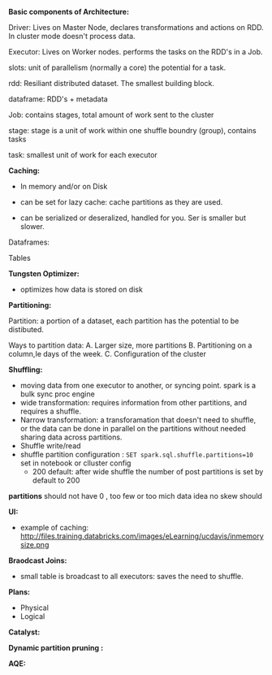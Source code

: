 **Basic components of Architecture:**

Driver: Lives on Master Node, declares transformations and actions on RDD. In cluster mode doesn't process data. 

Executor: Lives on Worker nodes. performs the tasks on the RDD's in a Job.

slots: unit of parallelism (normally a core) the potential for a task.

rdd: Resiliant distributed dataset. The smallest building block.

dataframe: RDD's + metadata

Job: contains stages, total amount of work sent to the cluster

stage: stage is a unit of work within one shuffle boundry (group), contains tasks

task: smallest unit of work for each executor
  
  

**Caching:**

* In memory and/or on Disk

* can be set for lazy cache: cache partitions as they are used.

* can be serialized or deseralized, handled for you. Ser is smaller but slower.

Dataframes: 

Tables
  
  

 **Tungsten Optimizer:**
* optimizes how data is stored on disk
  
  
**Partitioning:**

Partition: a portion of a dataset, each partition has the potential to be distibuted.

Ways to partition data: 
  A. Larger size, more partitions
  B. Partitioning on a column,Ie days of the week.
  C. Configuration of the cluster
  
 
**Shuffling:**
  
* moving data from one executor to another, or syncing point. spark is a bulk sync proc engine
* wide transformation: requires information from other partitions, and requires a shuffle.
* Narrow transformation: a transforamation that doesn't need to shuffle, or the data can be done in parallel on the partitions without needed sharing data across partitions. 
* Shuffle write/read
* shuffle partition configuration : ```SET spark.sql.shuffle.partitions=10``` set in notebook or clluster config
  * 200 default: after wide shuffle the number of post partitions is set by default to 200

**partitions** 
  should not have 0 , too few or too mich data idea no skew should 

**UI:**

* example of caching: http://files.training.databricks.com/images/eLearning/ucdavis/inmemorysize.png


**Braodcast Joins:**

* small table is broadcast to all executors: saves the need to shuffle.


**Plans:**

* Physical
* Logical

**Catalyst:**

**Dynamic partition pruning :**


**AQE:**


